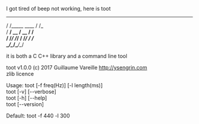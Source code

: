 I got tired of beep not working, here is toot  
   __              __  
  / /_____  ____  / /_  
 / __/ __ \/ __ \/ __/  
/ /_/ /_/ / /_/ / /_  
\__/\____/\____/\__/  
  
it is both a C C++ library and a command line tool

toot v1.0.0 (c) 2017 Guillaume Vareille http://ysengrin.com  
zlib licence

Usage:  toot [-f freq(Hz)] [-l length(ms)]  
        toot [-v] [--verbose]  
        toot [-h] [--help]  
        toot [--version]  

Default:	toot -f 440 -l 300

